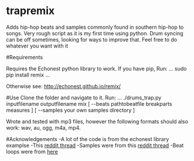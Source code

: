 trapremix
=========

Adds hip-hop beats and samples commonly found in southern hip-hop to songs. Very rough script as it is my first time using python. Drum syncing can be off sometimes, looking for ways to improve that. Feel free to do whatever you want with it


#Requirements

Requires the Echonest python library to work. If you have pip, Run:
...
sudo pip install remix
...

Otherwise see: http://echonest.github.io/remix/

#Use
Clone the folder and navigate to it. 
Run:
...
./drums_trap.py inputfilename outputfilename mix [ --beats pathtobeatfile breakparts measures ] [ --samples your own samples directory ] 

Wrote and tested with mp3 files, however the following formats should also work:
wav, au, ogg, m4a, mp4.

#Acknowledgements
-A lot of the code is from the echonest library examplse
-This [reddit thread](http://www.reddit.com/r/hiphopheads/comments/1vxdag/guys_i_need_a_favor/)
-Samples were from this [reddit thread](http://www.reddit.com/r/DJs/comments/1vhaez/sample_pack_not_sure_if_anyone_is_interested_but/)
-Beat loops were from [here](http://www.stayonbeat.com/2013/11/16/free-trap-drum-loops/)

